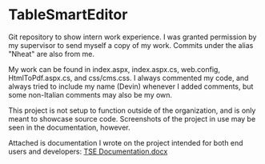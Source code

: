 # TableSmartEditor

Git repository to show intern work experience. I was granted permission by my supervisor to send myself a copy of my work. Commits under the alias "Nheat" are also from me.

My work can be found in index.aspx, index.aspx.cs, web.config, HtmlToPdf.aspx.cs, and css/cms.css. I always commented my code, and always tried to include my name (Devin) whenever I added comments, but some non-Italian comments may also be my own.

This project is not setup to function outside of the organization, and is only meant to showcase source code. Screenshots of the project in use may be seen in the documentation, however.

Attached is documentation I wrote on the project intended for both end users and developers:
[TSE Documentation.docx](https://github.com/Devin-Rue/TableSmartEditor/files/10149482/TSE.Documentation.docx)
